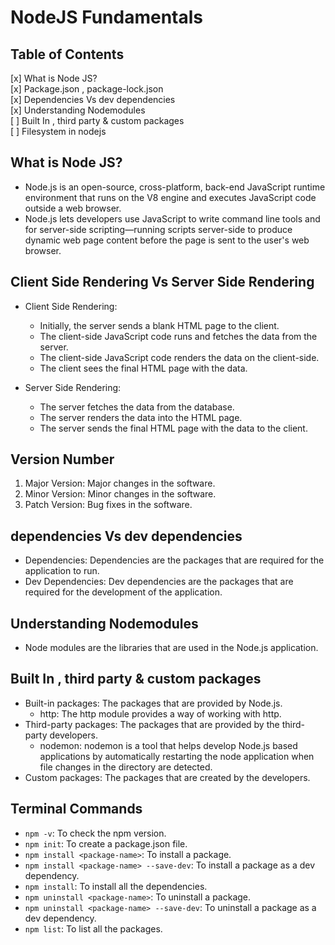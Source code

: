 # NodeJS Fundamentals

## Table of Contents

[x] What is Node JS?  
[x] Package.json , package-lock.json  
[x] Dependencies Vs dev dependencies  
[x] Understanding Nodemodules  
[ ] Built In , third party & custom packages  
[ ] Filesystem in nodejs

## What is Node JS?

- Node.js is an open-source, cross-platform, back-end JavaScript runtime environment that runs on the V8 engine and executes JavaScript code outside a web browser.
- Node.js lets developers use JavaScript to write command line tools and for server-side scripting—running scripts server-side to produce dynamic web page content before the page is sent to the user's web browser.

## Client Side Rendering Vs Server Side Rendering

- Client Side Rendering:

  - Initially, the server sends a blank HTML page to the client.
  - The client-side JavaScript code runs and fetches the data from the server.
  - The client-side JavaScript code renders the data on the client-side.
  - The client sees the final HTML page with the data.

- Server Side Rendering:

  - The server fetches the data from the database.
  - The server renders the data into the HTML page.
  - The server sends the final HTML page with the data to the client.

## Version Number

1. Major Version: Major changes in the software.
2. Minor Version: Minor changes in the software.
3. Patch Version: Bug fixes in the software.

## dependencies Vs dev dependencies

- Dependencies: Dependencies are the packages that are required for the application to run.
- Dev Dependencies: Dev dependencies are the packages that are required for the development of the application.

## Understanding Nodemodules

- Node modules are the libraries that are used in the Node.js application.

## Built In , third party & custom packages

- Built-in packages: The packages that are provided by Node.js.
  - http: The http module provides a way of working with http.
- Third-party packages: The packages that are provided by the third-party developers.
  - nodemon: nodemon is a tool that helps develop Node.js based applications by automatically restarting the node application when file changes in the directory are detected.
- Custom packages: The packages that are created by the developers.

## Terminal Commands

- `npm -v`: To check the npm version.
- `npm init`: To create a package.json file.
- `npm install <package-name>`: To install a package.
- `npm install <package-name> --save-dev`: To install a package as a dev dependency.
- `npm install`: To install all the dependencies.
- `npm uninstall <package-name>`: To uninstall a package.
- `npm uninstall <package-name> --save-dev`: To uninstall a package as a dev dependency.
- `npm list`: To list all the packages.

